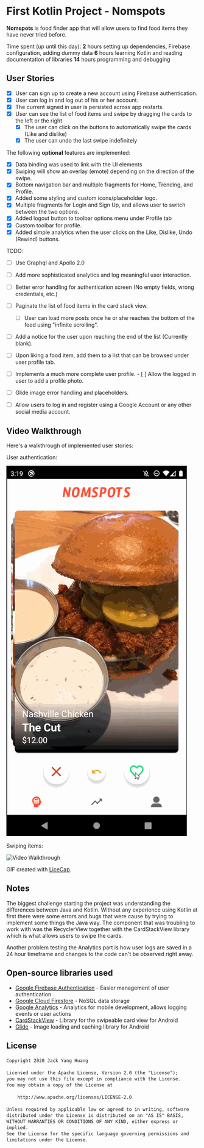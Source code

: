 # First Kotlin Project - Nomspots

**Nomspots** is food finder app that will allow users to find food items they have never tried before.

Time spent (up until this day):
**2** hours setting up dependencies, Firebase configuration, adding dummy data
**6** hours learning Kotlin and reading documentation of libraries
**14** hours programming and debugging

## User Stories

- [x] User can sign up to create a new account using Firebase authentication.
- [x] User can log in and log out of his or her account.
- [x] The current signed in user is persisted across app restarts.
- [x] User can see the list of food items and swipe by dragging the cards to the left or the right
    - [x] The user can click on the buttons to automatically swipe the cards (Like and dislike)
    - [x] The user can undo the last swipe indefinitely

The following **optional** features are implemented:

- [x] Data binding was used to link with the UI elements
- [x] Swiping will show an overlay (emote) depending on the direction of the swipe.
- [x] Bottom navigation bar and multiple fragments for Home, Trending, and Profile.
- [x] Added some styling and custom icons/placeholder logo.
- [x] Multiple fragments for Login and Sign Up, and allows user to switch between the two options.
- [x] Added logout button to toolbar options menu under Profile tab
- [x] Custom toolbar for profile.
- [x] Added simple analytics when the user clicks on the Like, Dislike, Undo (Rewind) buttons.

TODO:

- [ ] Use Graphql and Apollo 2.0
- [ ] Add more sophisticated analytics and log meaningful user interaction.
- [ ] Better error handling for authentication screen (No empty fields, wrong credentials, etc.)
- [ ] Paginate the list of food items in the card stack view.
    - [ ] User can load more posts once he or she reaches the bottom of the feed using "infinite scrolling".
- [ ] Add a notice for the user upon reaching the end of the list (Currently blank).
- [ ] Upon liking a food item, add them to a list that can be browsed under user profile tab.
- [ ] Implements a much more complete user profile.
      - [ ] Allow the logged in user to add a profile photo.
- [ ] Glide image error handling and placeholders.
- [ ] Allow users to log in and register using a Google Account or any other social media account.


## Video Walkthrough

Here's a walkthrough of implemented user stories:

User authentication:

<img src='https://github.com/jyanghua/Nomspots/blob/master/docs/gifs/nomspots_auth.gif' title='Video Walkthrough of Authentication' width='' alt='Video Walkthrough' />


Swiping items:

<img src='https://github.com/jyanghua/Nomspots/blob/master/docs/gifs/nomspots_swiping.gif' title='Video Walkthrough of Swiping the CardStackView' width='' alt='Video Walkthrough' />

GIF created with [LiceCap](http://www.cockos.com/licecap/).


## Notes

The biggest challenge starting the project was understanding the differences between Java and Kotlin. Without any experience using Kotlin at first there were some errors and bugs that were cause by trying to implement some things the Java way. The component that was troubling to work with was the RecyclerView together with the CardStackView library which is what allows users to swipe the cards.

Another problem testing the Analytics part is how user logs are saved in a 24 hour timeframe and changes to the code can't be observed right away.


## Open-source libraries used

- [Google Firebase Authentication](https://firebase.google.com/docs/auth) - Easier management of user authentication
- [Google Cloud Firestore](https://firebase.google.com/docs/firestore) - NoSQL data storage
- [Google Analytics](https://firebase.google.com/docs/analytics) - Analytics for mobile development, allows logging events or user actions
- [CardStackView](https://github.com/yuyakaido/CardStackView) - Library for the swipeable card view for Android
- [Glide](https://github.com/bumptech/glide) - Image loading and caching library for Android

## License

    Copyright 2020 Jack Yang Huang

    Licensed under the Apache License, Version 2.0 (the "License");
    you may not use this file except in compliance with the License.
    You may obtain a copy of the License at

        http://www.apache.org/licenses/LICENSE-2.0

    Unless required by applicable law or agreed to in writing, software
    distributed under the License is distributed on an "AS IS" BASIS,
    WITHOUT WARRANTIES OR CONDITIONS OF ANY KIND, either express or implied.
    See the License for the specific language governing permissions and
    limitations under the License.